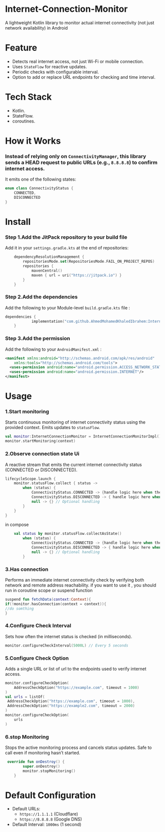 # Internet-Connection-Monitor
A lightweight Kotlin library to monitor actual internet connectivity (not just network availability) in Android
# Feature
- Detects real internet access, not just Wi-Fi or mobile connection.
- Uses `StateFlow` for reactive updates.
- Periodic checks with configurable interval.
- Option to add or replace URL endpoints for checking and time interval.
# Tech Stack
- Kotlin.
- StateFlow.
- coroutines.
# How it Works
### Instead of relying only on `ConnectivityManager`, this library sends a **HEAD** request to public URLs (e.g., `8.8.8.8`) to confirm internet access.
It emits one of the following states:
```kotlin
enum class ConnectivityStatus {
    CONNECTED,
    DISCONNECTED
}
```
# Install
### Step 1.Add the JitPack repository to your build file
Add it in your `settings.gradle.kts` at the end of repositories:
```kotlin
	dependencyResolutionManagement {
		repositoriesMode.set(RepositoriesMode.FAIL_ON_PROJECT_REPOS)
		repositories {
			mavenCentral()
			maven { url = uri("https://jitpack.io") }
		}
	}
```
### Step 2.Add the dependencies
Add the following to your Module-level `build.gradle.kts` file :
```kotlin
dependencies {
	        implementation("com.github.AhmedMohamedKhaledIbrahem:Internet-Connection-Monitor:1.0.1")
	}
```
### Step 3.Add the permission 
Add the following to your `AndroidManifest.xml` :
```xml
<manifest xmlns:android="http://schemas.android.com/apk/res/android"
    xmlns:tools="http://schemas.android.com/tools">
  <uses-permission android:name="android.permission.ACCESS_NETWORK_STATE" />
  <uses-permission android:name="android.permission.INTERNET"/>
</manifest>
```
# Usage
### 1.Start monitoring
Starts continuous monitoring of internet connectivity status using the provided context. Emits updates to `statusFlow`.
```kotlin
val monitor:InternetConnectionMonitor = InternetConnectionMonitorImpl()
monitor.startMonitoring(context)
```
### 2.Observe connection state Ui
A reactive stream that emits the current internet connectivity status (CONNECTED or DISCONNECTED).
```kotlin
lifecycleScope.launch {
    monitor.statusFlow.collect { status ->
        when (status) {
            ConnectivityStatus.CONNECTED -> {handle logic here when the status connected}
            ConnectivityStatus.DISCONNECTED -> { handle logic here when the status disconnected}
            null -> {} // Optional handling
        }
    }
}
```
in compose
```kotlin
    val status by monitor.statusFlow.collectAsState()
        when (status) {
            ConnectivityStatus.CONNECTED -> {handle logic here when the status connected}
            ConnectivityStatus.DISCONNECTED -> { handle logic here when the status disconnected}
            null -> {} // Optional handling
        }
```
### 3.Has connection
Performs an immediate internet connectivity check by verifying both network and remote address reachability.
if you want to use it , you should run in coroutine scope or suspend function
```kotlin
suspend fun fetchData(context:Context){
if(!monitor.hasConnection(context = context)){
//do somthing
}
```
### 4.Configure Check Interval
Sets how often the internet status is checked (in milliseconds).
```kotlin
monitor.configureCheckInterval(5000L) // Every 5 seconds

```
### 5.Configure Check Option
Adds a single URL or list of url to the endpoints used to verify internet access.
```kotlin
monitor.configureCheckOption(
    AddressCheckOption("https://example.com", timeout = 1000)
)
val urls = listOf(
 AddressCheckOption("https://example.com", timeout = 1000),
 AddressCheckOption("https://example2.com", timeout = 2000)
)
monitor.configureCheckOption(
    urls
)
```
### 6.stop Monitoring
Stops the active monitoring process and cancels status updates. Safe to call even if monitoring hasn’t started.
```kotlin
 override fun onDestroy() {
        super.onDestroy()
        monitor.stopMonitoring()
    }
```
# Default Configuration
- Default URLs:
   - `https://1.1.1.1` (Cloudflare)
   - `https://8.8.8.8` (Google DNS)
- Default Interval: `1000ms` (1 second)
